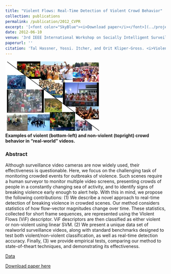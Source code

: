 ```yaml
---
title: "Violent Flows: Real-Time Detection of Violent Crowd Behavior"
collection: publications
permalink: /publication/2012_CVPR
excerpt: '[<font color="SkyBlue"><i>Download paper</i></font>](../projects/violentflows/violent_flows.pdf)'
date: 2012-06-10
venue: '3rd IEEE International Workshop on Socially Intelligent Surveillance and Monitoring (SISM) at the IEEE Conf. on Computer Vision and Pattern Recognition (CVPR), Rhode Island'
paperurl: ''
citation: 'Tal Hassner, Yossi. Itcher, and Orit Kliper-Gross. <i>Violent Flows: Real-Time Detection of Violent Crowd Behavior.</i> 3rd IEEE International Workshop on Socially Intelligent Surveillance and Monitoring (SISM) at the IEEE Conf. on Computer Vision and Pattern Recognition (CVPR), Rhode Island, 2012.'
---
```


<img src='../projects/violentflows/Violent Flows - Icon.jpg'><br/>
<b>Examples of violent (bottom-left) and non-violent (topright)
crowd behavior in “real-world” videos.</b>

### Abstract
Although surveillance video cameras are now widely used, their effectiveness is questionable. Here, we focus on the challenging task of monitoring crowded events for outbreaks of violence. Such scenes require a human surveyor to monitor multiple video screens, presenting crowds of people in a constantly changing sea of activity, and to identify signs of breaking violence early enough to alert help. With this in mind, we propose the following contributions: (1) We describe a novel approach to real-time detection of breaking violence in crowded scenes. Our method considers statistics of how flow-vector magnitudes change over time. These statistics, collected for short frame sequences, are represented using the VIolent Flows (ViF) descriptor. ViF descriptors are then classified as either violent or non-violent using linear SVM. (2) We present a unique data set of realworld surveillance videos, along with standard benchmarks designed to test both violent/non-violent classification, as well as real-time detection accuracy. Finally, (3) we provide empirical tests, comparing our method to state-of-theart techniques, and demonstrating its effectiveness. 


[Data](https://www.openu.ac.il/home/hassner/data/violentflows/index.html)

[Download paper here](../projects/violentflows/violent_flows.pdf)
